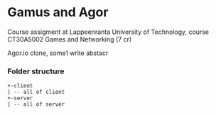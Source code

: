 Gamus and Agor
================================

Course assigment at Lappeenranta University of Technology, course CT30A5002 Games and Networking (7 cr)

Agor.io clone, some1 write abstacr


### Folder structure
```
+-client
| -- all of client
+-server
| -- all of server
```


